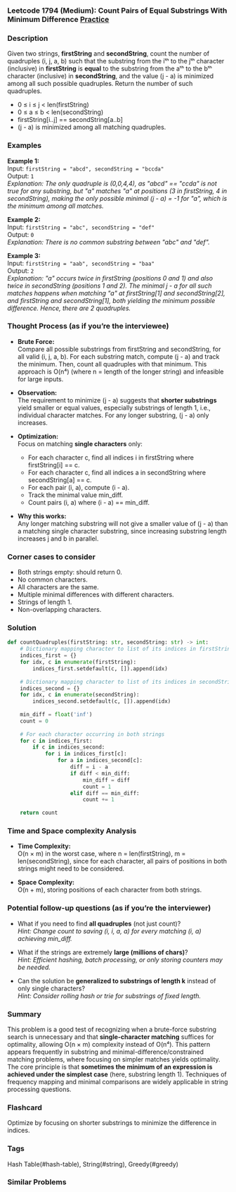 ### Leetcode 1794 (Medium): Count Pairs of Equal Substrings With Minimum Difference [Practice](https://leetcode.com/problems/count-pairs-of-equal-substrings-with-minimum-difference)

### Description  
Given two strings, **firstString** and **secondString**, count the number of quadruples (i, j, a, b) such that the substring from the iᵗʰ to the jᵗʰ character (inclusive) in **firstString** is **equal** to the substring from the aᵗʰ to the bᵗʰ character (inclusive) in **secondString**, and the value (j - a) is minimized among all such possible quadruples. Return the number of such quadruples.

- 0 ≤ i ≤ j < len(firstString)
- 0 ≤ a ≤ b < len(secondString)
- firstString[i..j] == secondString[a..b]
- (j - a) is minimized among all matching quadruples.

### Examples  

**Example 1:**  
Input: `firstString = "abcd", secondString = "bccda"`  
Output: `1`  
*Explanation: The only quadruple is (0,0,4,4), as "abcd" == "ccda" is not true for any substring, but "a" matches "a" at positions (3 in firstString, 4 in secondString), making the only possible minimal (j - a) = -1 for "a", which is the minimum among all matches.*

**Example 2:**  
Input: `firstString = "abc", secondString = "def"`  
Output: `0`  
*Explanation: There is no common substring between "abc" and "def".*

**Example 3:**  
Input: `firstString = "aab", secondString = "baa"`  
Output: `2`  
*Explanation: "a" occurs twice in firstString (positions 0 and 1) and also twice in secondString (positions 1 and 2). The minimal j - a for all such matches happens when matching "a" at firstString[1] and secondString[2], and firstString and secondString[1], both yielding the minimum possible difference. Hence, there are 2 quadruples.*

### Thought Process (as if you’re the interviewee)  

- **Brute Force:**  
  Compare all possible substrings from firstString and secondString, for all valid (i, j, a, b). For each substring match, compute (j - a) and track the minimum. Then, count all quadruples with that minimum. This approach is O(n⁴) (where n = length of the longer string) and infeasible for large inputs.

- **Observation:**  
  The requirement to minimize (j - a) suggests that **shorter substrings** yield smaller or equal values, especially substrings of length 1, i.e., individual character matches. For any longer substring, (j - a) only increases.

- **Optimization:**  
  Focus on matching **single characters** only:
    - For each character c, find all indices i in firstString where firstString[i] == c.
    - For each character c, find all indices a in secondString where secondString[a] == c.
    - For each pair (i, a), compute (i - a).
    - Track the minimal value min_diff.
    - Count pairs (i, a) where (i - a) == min_diff.

- **Why this works:**  
  Any longer matching substring will not give a smaller value of (j - a) than a matching single character substring, since increasing substring length increases j and b in parallel.

### Corner cases to consider  
- Both strings empty: should return 0.
- No common characters.
- All characters are the same.
- Multiple minimal differences with different characters.
- Strings of length 1.
- Non-overlapping characters.

### Solution

```python
def countQuadruples(firstString: str, secondString: str) -> int:
    # Dictionary mapping character to list of its indices in firstString
    indices_first = {}
    for idx, c in enumerate(firstString):
        indices_first.setdefault(c, []).append(idx)
        
    # Dictionary mapping character to list of its indices in secondString
    indices_second = {}
    for idx, c in enumerate(secondString):
        indices_second.setdefault(c, []).append(idx)
    
    min_diff = float('inf')
    count = 0
    
    # For each character occurring in both strings
    for c in indices_first:
        if c in indices_second:
            for i in indices_first[c]:
                for a in indices_second[c]:
                    diff = i - a
                    if diff < min_diff:
                        min_diff = diff
                        count = 1
                    elif diff == min_diff:
                        count += 1
                    
    return count
```

### Time and Space complexity Analysis  

- **Time Complexity:**  
  O(n × m) in the worst case, where n = len(firstString), m = len(secondString), since for each character, all pairs of positions in both strings might need to be considered.

- **Space Complexity:**  
  O(n + m), storing positions of each character from both strings.

### Potential follow-up questions (as if you’re the interviewer)  

- What if you need to find **all quadruples** (not just count)?  
  *Hint: Change count to saving (i, i, a, a) for every matching (i, a) achieving min_diff.*

- What if the strings are extremely **large (millions of chars)**?  
  *Hint: Efficient hashing, batch processing, or only storing counters may be needed.*

- Can the solution be **generalized to substrings of length k** instead of only single characters?  
  *Hint: Consider rolling hash or trie for substrings of fixed length.*

### Summary
This problem is a good test of recognizing when a brute-force substring search is unnecessary and that **single-character matching** suffices for optimality, allowing O(n × m) complexity instead of O(n⁴). This pattern appears frequently in substring and minimal-difference/constrained matching problems, where focusing on simpler matches yields optimality. The core principle is that **sometimes the minimum of an expression is achieved under the simplest case** (here, substring length 1). Techniques of frequency mapping and minimal comparisons are widely applicable in string processing questions.


### Flashcard
Optimize by focusing on shorter substrings to minimize the difference in indices.

### Tags
Hash Table(#hash-table), String(#string), Greedy(#greedy)

### Similar Problems
